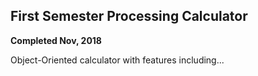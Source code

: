 ## First Semester Processing Calculator
**Completed Nov, 2018**

Object-Oriented calculator with features including...
